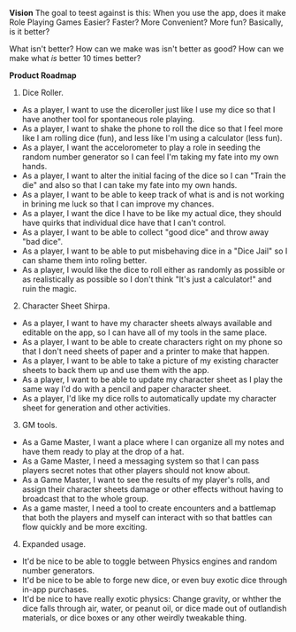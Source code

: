 __Vision__
The goal to teest against is this: When you use the app, does it make Role Playing Games Easier?
Faster? More Convenient? More fun? Basically, is it better?

What isn't better? How can we make was isn't better as good? 
How can we make what _is_ better 10 times better?

__Product Roadmap__
  1. Dice Roller.
   - As a player, I want to use the diceroller just like I use my dice so that I have another tool for spontaneous role playing.
   - As a player, I want to shake the phone to roll the dice so that I feel more like I am rolling dice (fun), and less like I'm using a calculator (less fun).
   - As a player, I want the accelorometer to play a role in seeding the random number generator so I can feel I'm taking my fate into my own hands.
   - As a player, I want to alter the initial facing of the dice so I can "Train the die" and also so that I can take my fate into my own hands.
   - As a player, I want to be able to keep track of what is and is not working in brining me luck so that I can improve my chances.
   - As a player, I want the dice I have to be like my actual dice, they should have quirks that individual dice have that I can't control. 
   - As a player, I want to be able to collect "good dice" and throw away "bad dice".
   - As a player, I want to be able to put misbehaving dice in a "Dice Jail" so I can shame them into roling better.
   - As a player, I would like the dice to roll either as randomly as possible or as realistically as possible so I don't think "It's just a calculator!" and ruin the magic.

  2. Character Sheet Shirpa.
   - As a player, I want to have my character sheets always available and editable on the app, so I can have all of my tools in the same place.
   - As a player, I want to be able to create characters right on my phone so that I don't need sheets of paper and a printer to make that happen.
   - As a player, I want to be able to take a picture of my existing character sheets to back them up and use them with the app.
   - As a player, I want to be able to update my character sheet as I play the same way I'd do with a pencil and paper character sheet.
   - As a player, I'd like my dice rolls to automatically update my character sheet for generation and other activities.

  3. GM tools.
   - As a Game Master, I want a place where I can organize all my notes and have them ready to play at the drop of a hat.
   - As a Game Master, I need a messaging system so that I can pass players secret notes that other players should not know about.
   - As a Game Master, I want to see the results of my player's rolls, and assign their character sheets damage or other effects without having to broadcast that to the whole group.
   - As a game master, I need a tool to create encounters and a battlemap that both the players and myself can interact with so that battles can flow quickly and be more exciting.

  4. Expanded usage.
   - It'd be nice to be able to toggle between Physics engines and random number generators.
   - It'd be nice to be able to forge new dice, or even buy exotic dice through in-app purchases.
   - It'd be nice to have really exotic physics: Change gravity, or whther the dice falls through air, water, or peanut oil, or dice made out of outlandish materials, or dice boxes or any other weirdly tweakable thing.
